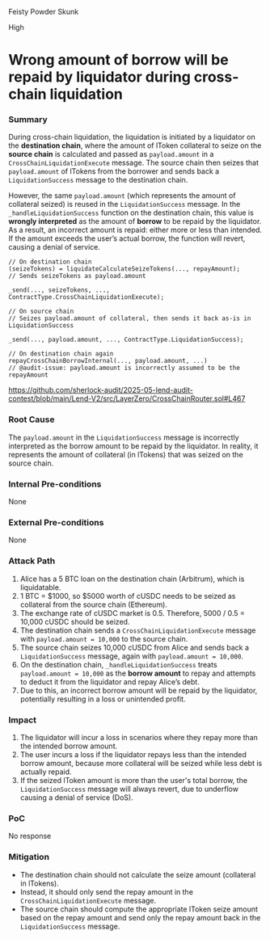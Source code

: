 Feisty Powder Skunk

High

# Wrong amount of borrow will be repaid by liquidator during cross-chain liquidation

### Summary

During cross-chain liquidation, the liquidation is initiated by a liquidator on the **destination chain**, where the amount of lToken collateral to seize on the **source chain** is calculated and passed as `payload.amount` in a `CrossChainLiquidationExecute` message. The source chain then seizes that `payload.amount` of lTokens from the borrower and sends back a `LiquidationSuccess` message to the destination chain.

However, the same `payload.amount` (which represents the amount of collateral seized) is reused in the `LiquidationSuccess` message. In the `_handleLiquidationSuccess` function on the destination chain, this value is **wrongly interpreted** as the amount of **borrow** to be repaid by the liquidator. As a result, an incorrect amount is repaid: either more or less than intended. If the amount exceeds the user’s actual borrow, the function will revert, causing a denial of service.

```solidity
// On destination chain
(seizeTokens) = liquidateCalculateSeizeTokens(..., repayAmount); 
// Sends seizeTokens as payload.amount

_send(..., seizeTokens, ..., ContractType.CrossChainLiquidationExecute);

// On source chain
// Seizes payload.amount of collateral, then sends it back as-is in LiquidationSuccess

_send(..., payload.amount, ..., ContractType.LiquidationSuccess);

// On destination chain again
repayCrossChainBorrowInternal(..., payload.amount, ...) 
// @audit-issue: payload.amount is incorrectly assumed to be the repayAmount
```

https://github.com/sherlock-audit/2025-05-lend-audit-contest/blob/main/Lend-V2/src/LayerZero/CrossChainRouter.sol#L467


### Root Cause

The `payload.amount` in the `LiquidationSuccess` message is incorrectly interpreted as the borrow amount to be repaid by the liquidator. In reality, it represents the amount of collateral (in lTokens) that was seized on the source chain.



### Internal Pre-conditions

None



### External Pre-conditions

None



### Attack Path

1. Alice has a 5 BTC loan on the destination chain (Arbitrum), which is liquidatable.
2. 1 BTC = $1000, so $5000 worth of cUSDC needs to be seized as collateral from the source chain (Ethereum).
3. The exchange rate of cUSDC market is 0.5. Therefore, 5000 / 0.5 = 10,000 cUSDC should be seized.
4. The destination chain sends a `CrossChainLiquidationExecute` message with `payload.amount = 10,000` to the source chain.
5. The source chain seizes 10,000 cUSDC from Alice and sends back a `LiquidationSuccess` message, again with `payload.amount = 10,000`.
6. On the destination chain, `_handleLiquidationSuccess` treats `payload.amount = 10,000` as the **borrow amount** to repay and attempts to deduct it from the liquidator and repay Alice’s debt.
7. Due to this, an incorrect borrow amount will be repaid by the liquidator, potentially resulting in a loss or unintended profit.

### Impact

1. The liquidator will incur a loss in scenarios where they repay more than the intended borrow amount.  
2. The user incurs a loss if the liquidator repays less than the intended borrow amount, because more collateral will be seized while less debt is actually repaid.  
3. If the seized lToken amount is more than the user's total borrow, the `LiquidationSuccess` message will always revert, due to underflow causing a denial of service (DoS).

### PoC

No response


### Mitigation

- The destination chain should not calculate the seize amount  (collateral in lTokens).
- Instead, it should only send the repay amount in the `CrossChainLiquidationExecute` message.
- The source chain  should compute the appropriate lToken seize amount based on the repay amount and send only the repay amount back in the `LiquidationSuccess` message.

